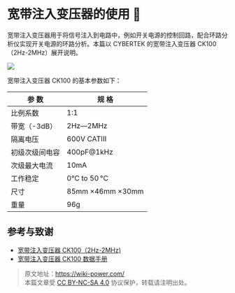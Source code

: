 # 宽带注入变压器的使用 🚧

宽带注入变压器用于将信号注入到电路中，例如开关电源的控制回路，配合环路分析仪实现开关电源的环路分析。本篇以 CYBERTEK 的宽带注入变压器 CK100（2Hz-2MHz）展开说明。

![](https://media.wiki-power.com/img/20220513092658.png)

宽带注入变压器 CK100 的基本参数如下：

| 参 数          | 规 格            |
| -------------- | ---------------- |
| 比例系数       | 1:1              |
| 带宽（-3dB）   | 2Hz—2MHz         |
| 隔离电压       | 600V CATIII      |
| 初级次级间电容 | 400pF@1kHz       |
| 次级最大电流   | 10mA             |
| 工作稳定       | 0°C to 50 °C     |
| 尺寸           | 85mm ×46mm ×30mm |
| 重量           | 96g              |

## 参考与致谢

- [宽带注入变压器 CK100（2Hz-2MHz)](http://cybertek.cn/info/331)
- [宽带注入变压器 CK100 数据手册](http://cybertek.cn/upload/files/2020/06/09/1591691726SUGP.pdf)

> 原文地址：<https://wiki-power.com/>  
> 本篇文章受 [CC BY-NC-SA 4.0](https://creativecommons.org/licenses/by/4.0/deed.zh) 协议保护，转载请注明出处。
